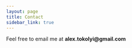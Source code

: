 ```yaml
---
layout: page
title: Contact
sidebar_link: true
---
```


Feel free to email me at __alex.tokolyi@gmail.com__
